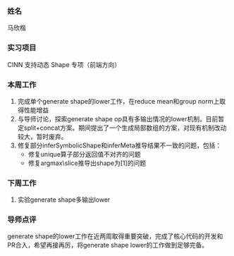 ### 姓名
马欣楷

### 实习项目
CINN 支持动态 Shape 专项（前端方向）

### 本周工作
1. 完成单个generate shape的lower工作，在reduce mean和group norm上取得性能增益
2. 与导师讨论，探索generate shape op具有多输出情况的lower机制。目前暂定split+concat方案。期间提出了一个生成局部数组的方案，对现有机制改动较大，暂时废弃。
3. 修复部分inferSymbolicShape和inferMeta推导结果不一致的问题，包括：
    * 修复unique算子部分返回值不对齐的问题
    * 修复argmax\slice推导出shape为[1]的问题

### 下周工作
1. 实验generate shape多输出lower

### 导师点评
generate shape的lower工作在近两周取得重要突破，完成了核心代码的开发和PR合入，希望再接再厉，将generate shape lower的工作做到足够完备。
